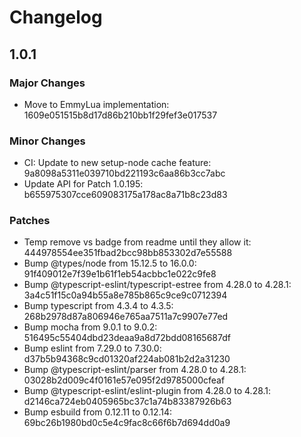 # Changelog

## 1.0.1

### Major Changes

- Move to EmmyLua implementation: 1609e051515b8d17d86b210bb1f29fef3e017537

### Minor Changes

- CI: Update to new setup-node cache feature: 9a8098a5311e039710bd221193c6aa86b3cc7abc
- Update API for Patch 1.0.195: b655975307cce609083175a178ac8a71b8c23d83

### Patches

- Temp remove vs badge from readme until they allow it: 444978554ee351fbad2bcc98bb853302d7e55588
- Bump @types/node from 15.12.5 to 16.0.0: 91f409012e7f39e1b61f1eb54acbbc1e022c9fe8
- Bump @typescript-eslint/typescript-estree from 4.28.0 to 4.28.1: 3a4c51f15c0a94b55a8e785b865c9ce9c0712394
- Bump typescript from 4.3.4 to 4.3.5: 268b2978d87a806946e765aa7511a7c9907e77ed
- Bump mocha from 9.0.1 to 9.0.2: 516495c55404dbd23deaa9a8d72bdd08165687df
- Bump eslint from 7.29.0 to 7.30.0: d37b5b94368c9cd01320af224ab081b2d2a31230
- Bump @typescript-eslint/parser from 4.28.0 to 4.28.1: 03028b2d009c4f0161e57e095f2d9785000cfeaf
- Bump @typescript-eslint/eslint-plugin from 4.28.0 to 4.28.1: d2146ca724eb0405965bc37c1a74b83387926b63
- Bump esbuild from 0.12.11 to 0.12.14: 69bc26b1980bd0c5e4c9fac8c66f6b7d694dd0a9
